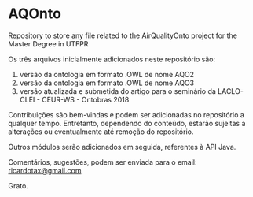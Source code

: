 # AQOnto
Repository to store any file related to the AirQualityOnto project for the Master Degree in UTFPR

Os três arquivos inicialmente adicionados neste repositório são:
1. versão da ontologia em formato .OWL de nome AQO2
2. versão da ontologia em formato .OWL de nome AQO3
3. versão atualizada e submetida do artigo para o seminário da LACLO-CLEI - CEUR-WS - Ontobras 2018

Contribuições são bem-vindas e podem ser adicionadas no repositório a qualquer tempo. 
Entretanto, dependendo do conteúdo, estarão sujeitas a alterações ou eventualmente até remoção do repositório.

Outros módulos serão adicionados em seguida, referentes à API Java.

Comentários, sugestões, podem ser enviada para o email: ricardotax@gmail.com

Grato.
